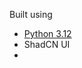 

Built using 


- [Python 3.12 ](https://www.python.org/downloads/release/python-3120/)
- ShadCN UI
- 